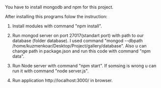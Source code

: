 You have to install mongodb and npm for this project.

After installing this programs folow the instruction:

1) Install modules with command "npm install".

2) Run mongod server on port 27017(standart port) with path to our database (folder database).
I used command "mongod --dbpath /home/kuzmenkoar/Desktop/Project/gallery/database".
Also u can change path in package.json and run this code with command "npm data".

3) Run Node server with command "npm start". If somsing is wrong u can run it with command "node server.js".

4) Run application http://localhost:3000/ in browser.
